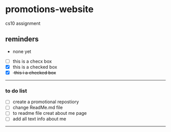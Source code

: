 # promotions-website
cs10 assignment

## reminders 
- none yet

- [ ] this is a checx box
- [x] this is a checked box
- [x] <del> this i a checked box </del>
---

### to do list
- [ ] create a promotional repostiory
- [ ] change ReadMe.md file
- [ ] to readme file creat about me page
- [ ] add all text info about me

---